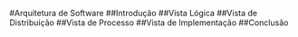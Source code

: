 #Arquitetura de Software
##Introdução
##Vista Lógica
##Vista de Distribuição
##Vista de Processo
##Vista de Implementação
##Conclusão
